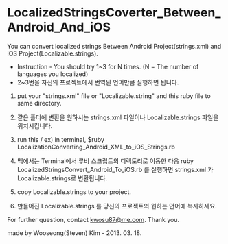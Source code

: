 LocalizedStringsCoverter_Between_Android_And_iOS
=======================================

You can convert localized strings Between Android Project(strings.xml) and iOS Project(Localizable.strings).


* Instruction - You should try 1~3 for N times. (N = The number of languages you localized)
* 2~3번을 자신의 프로젝트에서 번역된 언어만큼 실행하면 됩니다. 
  

1. put your "strings.xml" file or "Localizable.string" and this ruby file to same directory. 
1. 같은 폴더에 변환을 원하시는 strings.xml 파일이나 Localizable.strings 파일을 위치시킵니다.


2. run this / ex) in terminal, $ruby LocalizationConverting_Android_XML_to_iOS_Strings.rb
2. 맥에서는 Terminal에서 루비 스크립트의 디렉토리로 이동한 다음 ruby LocalizedStringsConvert_Android_To_iOS.rb 를 실행하면 strings.xml 가 Localizable.strings로 변환됩니다. 
 

3. copy Localizable.strings to your project.
3. 만들어진 Localizable.strings 를 당신의 프로젝트의 원하는 언어에 복사하세요. 
  


For further question, contact kwosu87@me.com. 
Thank you.

made by Wooseong(Steven) Kim - 2013. 03. 18.

